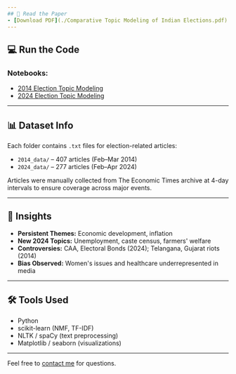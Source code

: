 ```yaml
---
## 📘 Read the Paper
- [Download PDF](./Comparative Topic Modeling of Indian Elections.pdf)
---
```


## 💻 Run the Code
### Notebooks:

- [2014 Election Topic Modeling](./2014.ipynb)
- [2024 Election Topic Modeling](./2024.ipynb)

---
## 📊 Dataset Info

Each folder contains `.txt` files for election-related articles:

- `2014_data/` – 407 articles (Feb–Mar 2014)
- `2024_data/` – 277 articles (Feb–Apr 2024)

Articles were manually collected from The Economic Times archive at 4-day intervals to ensure coverage across major events.

---

## 🧠 Insights

- **Persistent Themes:** Economic development, inflation
- **New 2024 Topics:** Unemployment, caste census, farmers' welfare
- **Controversies:** CAA, Electoral Bonds (2024); Telangana, Gujarat riots (2014)
- **Bias Observed:** Women's issues and healthcare underrepresented in media

---

## 🛠 Tools Used

- Python
- scikit-learn (NMF, TF-IDF)
- NLTK / spaCy (text preprocessing)
- Matplotlib / seaborn (visualizations)

---

Feel free to [contact me](mailto:deval9325@gmail.com) for questions.

